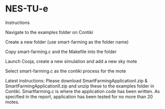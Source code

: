 # NES-TU-e
Instructions

Navigate to the examples folder on Contiki

Create a new folder (use smart-farming as the folder name)

Copy smart-farming.c and the Makefile into the folder

Launch Cooja, create a new simulation and add a new sky mote

Select smart-farming.c as the contiki process for the mote

Latest instructions:
Please download SmartFarmingApplicationI.zip & SmartFarmingApplicationII.zip and unzip these to the examples folder in Contiki. Smartfarming.c is where the application code has been written. As specified in the report, application has been tested for no more than 20 motes.
